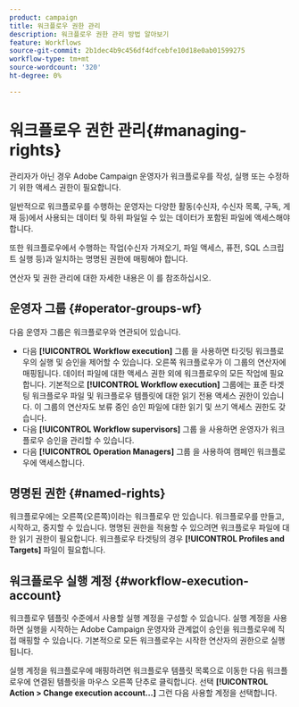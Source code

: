 ```yaml
---
product: campaign
title: 워크플로우 권한 관리
description: 워크플로우 권한 관리 방법 알아보기
feature: Workflows
source-git-commit: 2b1dec4b9c456df4dfcebfe10d18e0ab01599275
workflow-type: tm+mt
source-wordcount: '320'
ht-degree: 0%

---
```


# 워크플로우 권한 관리{#managing-rights}



관리자가 아닌 경우 Adobe Campaign 운영자가 워크플로우를 작성, 실행 또는 수정하기 위한 액세스 권한이 필요합니다.

일반적으로 워크플로우를 수행하는 운영자는 다양한 활동(수신자, 수신자 목록, 구독, 게재 등)에서 사용되는 데이터 및 하위 파일일 수 있는 데이터가 포함된 파일에 액세스해야 합니다.

또한 워크플로우에서 수행하는 작업(수신자 가져오기, 파일 액세스, 퓨전, SQL 스크립트 실행 등)과 일치하는 명명된 권한에 매핑해야 합니다.

연산자 및 권한 관리에 대한 자세한 내용은 이 를 참조하십시오.

## 운영자 그룹 {#operator-groups-wf}

다음 운영자 그룹은 워크플로우와 연관되어 있습니다.

* 다음 **[!UICONTROL Workflow execution]** 그룹 을 사용하면 타깃팅 워크플로우의 실행 및 승인을 제어할 수 있습니다. 오른쪽 워크플로우가 이 그룹의 연산자에 매핑됩니다. 데이터 파일에 대한 액세스 권한 외에 워크플로우의 모든 작업에 필요합니다. 기본적으로 **[!UICONTROL Workflow execution]** 그룹에는 표준 타겟팅 워크플로우 파일 및 워크플로우 템플릿에 대한 읽기 전용 액세스 권한이 있습니다. 이 그룹의 연산자도 보류 중인 승인 파일에 대한 읽기 및 쓰기 액세스 권한도 갖습니다.
* 다음 **[!UICONTROL Workflow supervisors]** 그룹 을 사용하면 운영자가 워크플로우 승인을 관리할 수 있습니다.
* 다음 **[!UICONTROL Operation Managers]** 그룹 을 사용하여 캠페인 워크플로우에 액세스합니다.

## 명명된 권한 {#named-rights}

워크플로우에는 오른쪽(오른쪽)이라는 워크플로우 만 있습니다. 워크플로우를 만들고, 시작하고, 중지할 수 있습니다. 명명된 권한을 적용할 수 있으려면 워크플로우 파일에 대한 읽기 권한이 필요합니다. 워크플로우 타겟팅의 경우 **[!UICONTROL Profiles and Targets]** 파일이 필요합니다.

## 워크플로우 실행 계정 {#workflow-execution-account}

워크플로우 템플릿 수준에서 사용할 실행 계정을 구성할 수 있습니다. 실행 계정을 사용하면 실행을 시작하는 Adobe Campaign 운영자와 관계없이 승인을 워크플로우에 직접 매핑할 수 있습니다. 기본적으로 모든 워크플로우는 시작한 연산자의 권한으로 실행됩니다.

실행 계정을 워크플로우에 매핑하려면 워크플로우 템플릿 목록으로 이동한 다음 워크플로우에 연결된 템플릿을 마우스 오른쪽 단추로 클릭합니다. 선택 **[!UICONTROL Action > Change execution account...]** 그런 다음 사용할 계정을 선택합니다.
